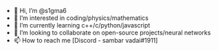 - 👋 Hi, I’m @s1gma6
- 👀 I’m interested in coding/physics/mathematics
- 🌱 I’m currently learning c++/c/python/javascript   
- 💞️ I’m looking to collaborate on open-source projects/neural networks
- 📫 How to reach me [Discord - sambar vadai#1911]

<!---
s1gma6/s1gma6 is a ✨ special ✨ repository because its `README.md` (this file) appears on your GitHub profile.
You can click the Preview link to take a look at your changes.
--->
